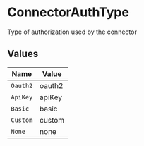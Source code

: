 # ConnectorAuthType

Type of authorization used by the connector


## Values

| Name     | Value    |
| -------- | -------- |
| `Oauth2` | oauth2   |
| `ApiKey` | apiKey   |
| `Basic`  | basic    |
| `Custom` | custom   |
| `None`   | none     |